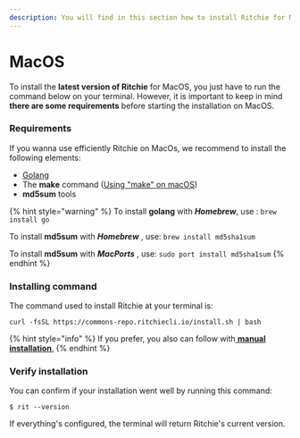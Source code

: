 ```yaml
---
description: You will find in this section how to install Ritchie for MacOs.
---
```


# MacOS

To install the **latest version of Ritchie** for MacOS, you just have to run the command below on your terminal. However, it is important to keep in mind **there are some requirements** before starting the installation on MacOS.

### Requirements

If you wanna use efficiently Ritchie on MacOs, we recommend to install the following elements:

* [Golang](https://golang.org/doc/install)
* The **make** command \([Using "make" on macOS](https://stackoverflow.com/questions/1469994/using-make-on-os-x)\)
* **md5sum** tools

{% hint style="warning" %}
To install **golang** with _**Homebrew**_, use : `brew install go`

To install **md5sum** with _**Homebrew**_ , use: `brew install md5sha1sum`

To install **md5sum** with _**MacPorts**_ , use: `sudo port install md5sha1sum`
{% endhint %}

### Installing command

The command used to install Ritchie at your terminal is:

```text
curl -fsSL https://commons-repo.ritchiecli.io/install.sh | bash
```

{% hint style="info" %}
If you prefer, you also can follow with[ **manual installation**.](manual-installation.md)
{% endhint %}

### Verify installation 

You can confirm if your installation went well by running this command: 

```text
$ rit --version
```

If everything's configured, the terminal will return Ritchie's current version.  

